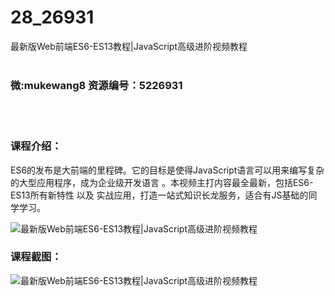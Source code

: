 # 28_26931
最新版Web前端ES6-ES13教程|JavaScript高级进阶视频教程
<br/></br>
<h3>微:mukewang8 资源编号：5226931</h3>
<br/></br>
<h3>课程介绍：</h3>
<p><a title="查看与 ES6 相关的文章" target="_blank">ES6</a>的发布是大前端的里程碑。它的目标是使得JavaScript语言可以用来编写复杂的大型应用程序，成为企业级开发语言 。本视频主打内容最全最新，包括ES6-ES13所有新特性 以及 实战应用，打造一站式知识长龙服务，适合有JS基础的同学学习。</p>
<p><img src="https://www.ko996.com/wp-content/uploads/img/2022/10/1-34-300x181.png" alt="最新版Web前端ES6-ES13教程|JavaScript高级进阶视频教程"></p>
<div class="info-desc">
<h3>课程截图：</h3>
<p><img src="https://www.ko996.com/wp-content/uploads/img/2022/10/2-36.png" alt="最新版Web前端ES6-ES13教程|JavaScript高级进阶视频教程"></p>


			
</div>
